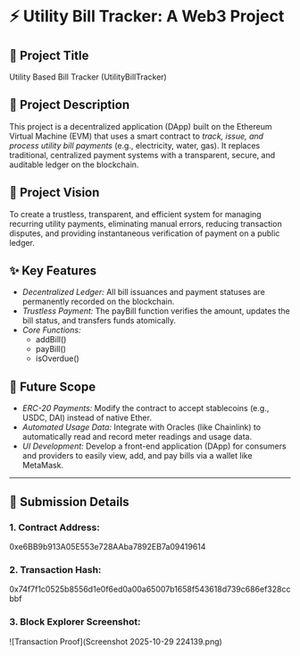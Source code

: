 # ⚡ Utility Bill Tracker: A Web3 Project

## 📜 Project Title
Utility Based Bill Tracker (UtilityBillTracker)

## 📝 Project Description
This project is a decentralized application (DApp) built on the Ethereum Virtual Machine (EVM) that uses a smart contract to *track, issue, and process utility bill payments* (e.g., electricity, water, gas). It replaces traditional, centralized payment systems with a transparent, secure, and auditable ledger on the blockchain.

## 🌟 Project Vision
To create a trustless, transparent, and efficient system for managing recurring utility payments, eliminating manual errors, reducing transaction disputes, and providing instantaneous verification of payment on a public ledger.

## ✨ Key Features
* *Decentralized Ledger:* All bill issuances and payment statuses are permanently recorded on the blockchain.
* *Trustless Payment:* The payBill function verifies the amount, updates the bill status, and transfers funds atomically.
* *Core Functions:*
    * addBill()
    * payBill()
    * isOverdue()

## 🔭 Future Scope
* *ERC-20 Payments:* Modify the contract to accept stablecoins (e.g., USDC, DAI) instead of native Ether.
* *Automated Usage Data:* Integrate with Oracles (like Chainlink) to automatically read and record meter readings and usage data.
* *UI Development:* Develop a front-end application (DApp) for consumers and providers to easily view, add, and pay bills via a wallet like MetaMask.

---
## 🚀 Submission Details

### 1. Contract Address: 
0xe6BB9b913A05E553e728AAba7892EB7a09419614

### 2. Transaction Hash: 
0x74f7f1c0525b8556d1e0f6ed0a00a65007b1658f543618d739c686ef328ccbbf

### 3. Block Explorer Screenshot:
![Transaction Proof](Screenshot 2025-10-29 224139.png) 


